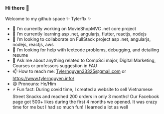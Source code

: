 ### Hi there 👋

Welcome to my github space ✨ Tylerflx ✨ 

- 🔭 I’m currently working on MovieShopMVC .net core project
- 🌱 I’m currently learning asp .net, angularjs, flutter, reactjs, nodejs
- 👯 I’m looking to collaborate on FullStack project asp .net, angularjs, nodejs, reactjs, aws
- 🤔 I’m looking for help with leetcode problems, debugging, and detailing resume
- 💬 Ask me about anything related to CompSci major, Digital Marketing, Courses or professors suggestion in FAU
- 📫 How to reach me: Tylernguyen33325@gmail.com or https://www.tylernguyen.info/
- 😄 Pronouns: He/Him
- ⚡ Fun fact: During covid time, I created a website to sell Vietnamese Street Snacks and reached 200 orders in only 3 months! Our Facebook page got 500+ likes during the first 4 months we opened. It was crazy time for me but I had so much fun! I learned a lot as well

